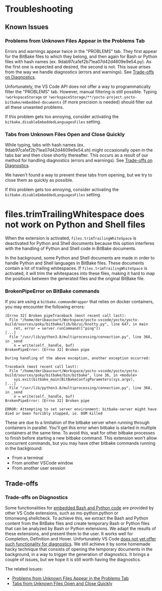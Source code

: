 # Troubleshooting

## Known Issues

### Problems from Unknown Files Appear in the Problems Tab
Errors and warnings appear twice in the "PROBLEMS" tab. They first appear for the BitBake files to which they belong, and then again for Bash or Python files with hash names (ex. 9dab97ca1ef2b71ea07d42d4609e9e54.py). As the first one is expected and desired, the second is not. This issue arises from the way we handle diagnostics (errors and warnings). See [Trade-offs on Diagnostics](TROUBLESHOOTING.md#trade-offs-on-diagnostics).

Unfortunately, the VS Code API does not offer a way to programmatically filter the "PROBLEMS" tab. However, manual filtering is still possible. Typing `!workspaceStorage` or `!workspaceStorage/**/yocto-project.yocto-bitbake/embedded-documents` (if more precision is needed) should filter out all these unwanted problems.

If this problem gets too annoying, consider activating the `bitbake.disableEmbeddedLanguagesFiles` setting.

### Tabs from Unknown Files Open and Close Quickly
While typing, tabs with hash names (ex. 9dab97ca1ef2b71ea07d42d4609e9e54.sh) might occasionally open in the tabs bar and then close shortly thereafter.  This occurs as a result of our method for handling diagnostics (errors and warnings). See [Trade-offs on Diagnostics](TROUBLESHOOTING.md#trade-offs-on-diagnostics).

We haven't found a way to prevent these tabs from opening, but we try to close them as quickly as possible.

If this problem gets too annoying, consider activating the `bitbake.disableEmbeddedLanguagesFiles` setting.

# files.trimTrailingWhitespace does not work on Python and Shell files
When the extension is activated, `files.trimTrailingWhiteSpace` is deactivated for Python and Shell documents because this option interferes with the handling of Python and Shell code in BitBake documents.

In the background, some Python and Shell documents are made in order to handle Python and Shell languages in BitBake files. These documents contain a lot of trailing whitespaces. If `files.trimTrailingWhiteSpace` is activated, it will trim the whitespaces into these files, making it hard to map the positions between the generated files and the original BitBake file.

### BrokenPipeError on BitBake commands

If you are using a `bitbake.commandWrapper` that relies on docker containers, you may encounter the following errors:

```log
[Errno 32] Broken pipeTraceback (most recent call last):
  File "/home/deribaucourt/Workspace/yocto-vscode/yocto/yocto-build/sources/poky/bitbake/lib/bb/ui/knotty.py", line 647, in main
    ret, error = server.runCommand(["ping"])
[...]
  File "/usr/lib/python3.8/multiprocessing/connection.py", line 368, in _send
    n = write(self._handle, buf)
BrokenPipeError: [Errno 32] Broken pipe

During handling of the above exception, another exception occurred:

Traceback (most recent call last):
  File "/home/deribaucourt/Workspace/yocto-vscode/yocto/yocto-build/sources/poky/bitbake/bin/bitbake", line 36, in <module>
    sys.exit(bitbake_main(BitBakeConfigParameters(sys.argv),
[...]
  File "/usr/lib/python3.8/multiprocessing/connection.py", line 368, in _send
    n = write(self._handle, buf)
BrokenPipeError: [Errno 32] Broken pipe
```

```log
ERROR: Attempting to set server environment: bitbake-server might have died or been forcibly stopped, ie. OOM killed
```

These are due to a limitation of the bitbake server when running through containers in parallel. You'll get this error
when bitbake is started in multiple containers at the same time. To avoid this, wait for other bitbake processes to
finish before starting a new bitbake command. This extension won't allow concurrent commands, but you may have other
bitbake commands running in the background:
 - From a terminal
 - From another VSCode window
 - From another user session

## Trade-offs

### Trade-offs on Diagnostics
Some functionalities for [embedded Bash and Python code](https://code.visualstudio.com/api/language-extensions/embedded-languages) are provided by other VS Code extensions, such as ms-python.python or timonwong.shellcheck. To achieve this, we extract the Bash and Python content from the BitBake files and create temporary Bash or Python files that can be analyzed by Bash or Python extensions. We adapt the results of these extensions, and present them to the user. It works well for Completion, Definition and Hover. Unfortunately VS Code [does not yet offer such functionality for diagnostics](https://github.com/yoctoproject/vscode-bitbake/pull/18). We still achieve it by some homemade hacky technique that consists of opening the temporary documents in the background, in a way to trigger the generation of diagnostics. It brings a couple of issues, but we hope it is still worth having the diagnostics.

The related issues:
- [Problems from Unknown Files Appear in the Problems Tab](TROUBLESHOOTING.md#problems-from-unknown-files-appear-in-the-problems-tab)
- [Tabs from Unknown Files Open and Close Quickly](TROUBLESHOOTING.md#tabs-from-unknown-files-open-and-close-quickly)

